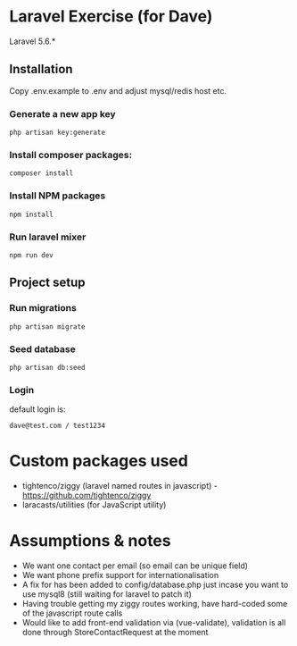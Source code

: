 # Laravel Exercise (for Dave)

Laravel 5.6.*

## Installation

Copy .env.example to .env and adjust mysql/redis host etc.

### Generate a new app key

``php artisan key:generate``

### Install composer packages:

``composer install``

### Install NPM packages

``npm install``

### Run laravel mixer

``npm run dev``

## Project setup

### Run migrations

``php artisan migrate``

### Seed database

``php artisan db:seed``

### Login

default login is:

```
dave@test.com / test1234
```

# Custom packages used

* tightenco/ziggy (laravel named routes in javascript) - https://github.com/tightenco/ziggy
* laracasts/utilities (for JavaScript utility)

# Assumptions & notes

* We want one contact per email (so email can be unique field)
* We want phone prefix support for internationalisation
* A fix for has been added to config/database.php just incase you want to use mysql8 (still waiting for laravel to patch it)
* Having trouble getting my ziggy routes working, have hard-coded some of the javascript route calls
* Would like to add front-end validation via (vue-validate), validation is all done through StoreContactRequest at the moment

